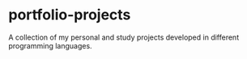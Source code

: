 # portfolio-projects
A collection of my personal and study projects developed in different programming languages.
